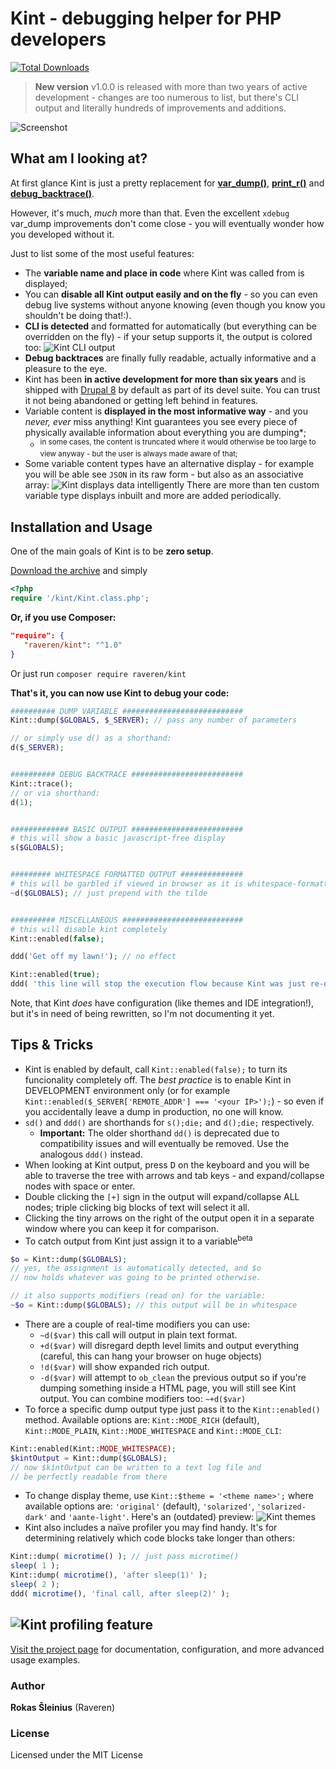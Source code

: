 # Kint - debugging helper for PHP developers

[![Total Downloads](https://poser.pugx.org/raveren/kint/downloads.png)](https://packagist.org/packages/raveren/kint)

> **New version** v1.0.0 is released with more than two years of active development - changes are too numerous to list, but there's CLI output and literally hundreds of improvements and additions.

![Screenshot](http://raveren.github.com/kint/img/preview.png)

## What am I looking at?

At first glance Kint is just a pretty replacement for **[var_dump()](http://php.net/manual/en/function.var-dump.php)**, **[print_r()](http://php.net/manual/en/function.print-r.php)** and **[debug_backtrace()](http://php.net/manual/en/function.debug-backtrace.php)**. 

However, it's much, *much* more than that. Even the excellent `xdebug` var_dump improvements don't come close - you will eventually wonder how you developed without it. 

Just to list some of the most useful features:

 * The **variable name and place in code** where Kint was called from is displayed;
 * You can **disable all Kint output easily and on the fly** - so you can even debug live systems without anyone knowing (even though you know you shouldn't be doing that!:). 
 * **CLI is detected** and formatted for automatically (but everything can be overridden on the fly) - if your setup supports it, the output is colored too:
  ![Kint CLI output](http://i.imgur.com/6B9MCLw.png)
 * **Debug backtraces** are finally fully readable, actually informative and a pleasure to the eye.
 * Kint has been **in active development for more than six years** and is shipped with [Drupal 8](https://www.drupal.org/) by default as part of its devel suite. You can trust it not being abandoned or getting left behind in features.
 * Variable content is **displayed in the most informative way** - and you *never, ever* miss anything! Kint guarantees you see every piece of physically available information about everything you are dumping*; 
   * <sup>in some cases, the content is truncated where it would otherwise be too large to view anyway - but the user is always made aware of that;</sup>
 * Some variable content types have an alternative display - for example you will be able see `JSON` in its raw form - but also as an associative array:
  ![Kint displays data intelligently](http://i.imgur.com/9P57Ror.png)
  There are more than ten custom variable type displays inbuilt and more are added periodically.


## Installation and Usage

One of the main goals of Kint is to be **zero setup**. 

[Download the archive](https://github.com/raveren/kint/releases/download/1.0.2/kint.zip) and simply
```php
<?php
require '/kint/Kint.class.php';
```

**Or, if you use Composer:**

```json
"require": {
   "raveren/kint": "^1.0"
}
```

Or just run `composer require raveren/kint`

**That's it, you can now use Kint to debug your code:**

```php
########## DUMP VARIABLE ###########################
Kint::dump($GLOBALS, $_SERVER); // pass any number of parameters

// or simply use d() as a shorthand:
d($_SERVER);


########## DEBUG BACKTRACE #########################
Kint::trace();
// or via shorthand:
d(1);


############# BASIC OUTPUT #########################
# this will show a basic javascript-free display
s($GLOBALS);


######### WHITESPACE FORMATTED OUTPUT ##############
# this will be garbled if viewed in browser as it is whitespace-formatted only
~d($GLOBALS); // just prepend with the tilde


########## MISCELLANEOUS ###########################
# this will disable kint completely
Kint::enabled(false);

ddd('Get off my lawn!'); // no effect

Kint::enabled(true);
ddd( 'this line will stop the execution flow because Kint was just re-enabled above!' );


```

Note, that Kint *does* have configuration (like themes and IDE integration!), but it's in need of being rewritten, so I'm not documenting it yet.

## Tips & Tricks

  * Kint is enabled by default, call `Kint::enabled(false);` to turn its funcionality completely off. The *best practice* is to enable Kint in DEVELOPMENT environment only (or for example `Kint::enabled($_SERVER['REMOTE_ADDR'] === '<your IP>');`) - so even if you accidentally leave a dump in production, no one will know.
  * `sd()` and `ddd()` are shorthands for `s();die;` and `d();die;` respectively. 
    * **Important:** The older shorthand `dd()` is deprecated due to compatibility issues and will eventually be removed. Use the analogous `ddd()` instead.
  * When looking at Kint output, press <kbd>D</kbd> on the keyboard and you will be able to traverse the tree with arrows and tab keys - and expand/collapse nodes with space or enter.
  * Double clicking the `[+]` sign in the output will expand/collapse ALL nodes; triple clicking big blocks of text will select it all.
  * Clicking the tiny arrows on the right of the output open it in a separate window where you can keep it for comparison.
  * To catch output from Kint just assign it to a variable<sup>beta</sup>
```php
$o = Kint::dump($GLOBALS); 
// yes, the assignment is automatically detected, and $o 
// now holds whatever was going to be printed otherwise.

// it also supports modifiers (read on) for the variable:
~$o = Kint::dump($GLOBALS); // this output will be in whitespace
```
  * There are a couple of real-time modifiers you can use:
    * `~d($var)` this call will output in plain text format.
    * `+d($var)` will disregard depth level limits and output everything (careful, this can hang your browser on huge objects)
    * `!d($var)` will show expanded rich output.
    * `-d($var)` will attempt to `ob_clean` the previous output so if you're dumping something inside a HTML page, you will still see Kint output.
  You can combine modifiers too: `~+d($var)`
  * To force a specific dump output type just pass it to the `Kint::enabled()` method. Available options are: `Kint::MODE_RICH` (default), `Kint::MODE_PLAIN`, `Kint::MODE_WHITESPACE` and `Kint::MODE_CLI`:
```php
Kint::enabled(Kint::MODE_WHITESPACE);
$kintOutput = Kint::dump($GLOBALS); 
// now $kintOutput can be written to a text log file and 
// be perfectly readable from there
```
  * To change display theme, use `Kint::$theme = '<theme name>';` where available options are: `'original'` (default), `'solarized'`, `'solarized-dark'` and `'aante-light'`. Here's an (outdated) preview:
  ![Kint themes](http://raveren.github.io/kint/img/theme-preview.png)
  * Kint also includes a naïve profiler you may find handy. It's for determining relatively which code blocks take longer than others:
```php
Kint::dump( microtime() ); // just pass microtime()
sleep( 1 );
Kint::dump( microtime(), 'after sleep(1)' );
sleep( 2 );
ddd( microtime(), 'final call, after sleep(2)' );
```
  ![Kint profiling feature](http://i.imgur.com/tmHUMW4.png)
----

[Visit the project page](http://raveren.github.com/kint/) for documentation, configuration, and more advanced usage examples.

### Author

**Rokas Šleinius** (Raveren)

### License

Licensed under the MIT License
